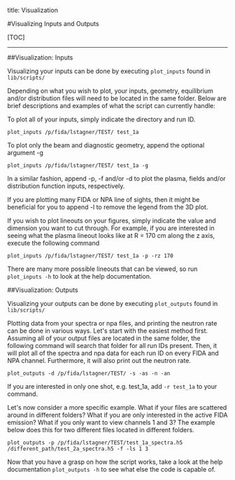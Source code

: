 title: Visualization

#Visualizing Inputs and Outputs

[TOC]

---

##Visualization: Inputs

Visualizing your inputs can be done by executing `plot_inputs` found in `lib/scripts/`

Depending on what you wish to plot, your inputs, geometry, equilibrium and/or distribution files will need to be located in the same folder.
Below are brief descriptions and examples of what the script can currently handle:

To plot all of your inputs, simply indicate the directory and run ID.
```
plot_inputs /p/fida/lstagner/TEST/ test_1a
```

To plot only the beam and diagnostic geometry, append the optional argument -g
```
plot_inputs /p/fida/lstagner/TEST/ test_1a -g
```
In a similar fashion, append -p, -f and/or -d to plot the plasma, fields and/or distribution function inputs, respectively.

If you are plotting many FIDA or NPA line of sights, then it might be beneficial for you to append -l to remove the legend from the 3D plot.

If you wish to plot lineouts on your figures, simply indicate the value and dimension you want to cut through.
For example, if you are interested in seeing what the plasma lineout looks like at R = 170 cm along the z axis, execute the following command
```
plot_inputs /p/fida/lstagner/TEST/ test_1a -p -rz 170
```

There are many more possible lineouts that can be viewed, so run `plot_inputs -h` to look at the help documentation.

##Visualization: Outputs

Visualizing your outputs can be done by executing `plot_outputs` found in `lib/scripts/`

Plotting data from your spectra or npa files, and printing the neutron rate can be done in various ways.
Let's start with the easiest method first.
Assuming all of your output files are located in the same folder, the following command will search that folder for all run IDs present.
Then, it will plot all of the spectra and npa data for each run ID on every FIDA and NPA channel.
Furthermore, it will also print out the neutron rate.
```
plot_outputs -d /p/fida/lstagner/TEST/ -s -as -n -an
```
If you are interested in only one shot, e.g. test_1a, add `-r test_1a` to your command.

Let's now consider a more specific example.
What if your files are scattered around in different folders?
What if you are only interested in the active FIDA emission?
What if you only want to view channels 1 and 3?
The example below does this for two different files located in different folders.
```
plot_outputs -p /p/fida/lstagner/TEST/test_1a_spectra.h5 /different_path/test_2a_spectra.h5 -f -ls 1 3
```

Now that you have a grasp on how the script works, take a look at the help documentation `plot_outputs -h` to see what else the code is capable of.
